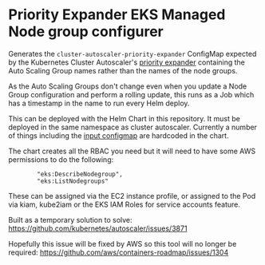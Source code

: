 # Priority Expander EKS Managed Node group configurer

Generates the `cluster-autoscaler-priority-expander` ConfigMap expected by the Kubernetes Cluster Autoscaler's [priority expander](https://github.com/kubernetes/autoscaler/blob/master/cluster-autoscaler/expander/priority/readme.md) containing the Auto Scaling Group names rather than the names of the node groups.

As the Auto Scaling Groups don't change even when you update a Node Group configuration and perform a rolling update, this runs as a Job which has a timestamp in the name to run every Helm deploy.

This can be deployed with the Helm Chart in this repository. It must be deployed in the same namespace as cluster autoscaler. Currently a number of things including the [input configmap](./charts/priority-expander-configurer/templates/configmap.yaml) are hardcoded in the chart.

The chart creates all the RBAC you need but it will need to have some AWS permissions to do the following:

```
        "eks:DescribeNodegroup",
        "eks:ListNodegroups"
```

These can be assigned via the EC2 instance profile, or assigned to the Pod via kiam, kube2iam or the EKS IAM Roles for service accounts feature.

Built as a temporary solution to solve: https://github.com/kubernetes/autoscaler/issues/3871

Hopefully this issue will be fixed by AWS so this tool will no longer be required: https://github.com/aws/containers-roadmap/issues/1304

